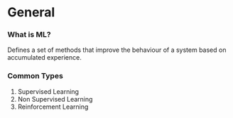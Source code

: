 # General


### What is ML?
Defines a set of methods that improve the behaviour of a system based on accumulated experience.

### Common Types
1. Supervised Learning
1. Non Supervised Learning
1. Reinforcement Learning